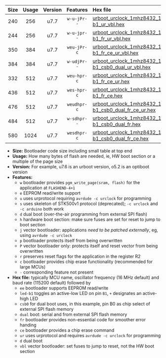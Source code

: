 |Size|Usage|Version|Features|Hex file|
|:-:|:-:|:-:|:-:|:--|
|240|256|u7.7|`w-u-jPr--`|[urboot_urclock_1mhz8432_115200bps_led-b1_ur_vbl.hex](https://raw.githubusercontent.com/stefanrueger/urboot.hex/main/boards/urclock/fcpu_1mhz8432/115200_bps/urboot_urclock_1mhz8432_115200bps_led-b1_ur_vbl.hex)|
|244|256|u7.7|`w-u-jpr--`|[urboot_urclock_1mhz8432_115200bps_led-b1_fr_ur_vbl.hex](https://raw.githubusercontent.com/stefanrueger/urboot.hex/main/boards/urclock/fcpu_1mhz8432/115200_bps/urboot_urclock_1mhz8432_115200bps_led-b1_fr_ur_vbl.hex)|
|350|384|u7.7|`weu-jPr-c`|[urboot_urclock_1mhz8432_115200bps_ee_led-b1_fr_ce_ur_vbl.hex](https://raw.githubusercontent.com/stefanrueger/urboot.hex/main/boards/urclock/fcpu_1mhz8432/115200_bps/urboot_urclock_1mhz8432_115200bps_ee_led-b1_fr_ce_ur_vbl.hex)|
|384|384|u7.7|`w-udjPr--`|[urboot_urclock_1mhz8432_115200bps_led-b1_csb0_dual_ur_vbl.hex](https://raw.githubusercontent.com/stefanrueger/urboot.hex/main/boards/urclock/fcpu_1mhz8432/115200_bps/urboot_urclock_1mhz8432_115200bps_led-b1_csb0_dual_ur_vbl.hex)|
|332|512|u7.7|`weu-hpr-c`|[urboot_urclock_1mhz8432_115200bps_ee_led-b1_fr_ce_ur.hex](https://raw.githubusercontent.com/stefanrueger/urboot.hex/main/boards/urclock/fcpu_1mhz8432/115200_bps/urboot_urclock_1mhz8432_115200bps_ee_led-b1_fr_ce_ur.hex)|
|436|512|u7.7|`wes-hpr-c`|[urboot_urclock_1mhz8432_115200bps_ee_led-b1_fr_ce.hex](https://raw.githubusercontent.com/stefanrueger/urboot.hex/main/boards/urclock/fcpu_1mhz8432/115200_bps/urboot_urclock_1mhz8432_115200bps_ee_led-b1_fr_ce.hex)|
|476|512|u7.7|`weudhpr-c`|[urboot_urclock_1mhz8432_115200bps_ee_led-b1_csb0_dual_fr_ce_ur.hex](https://raw.githubusercontent.com/stefanrueger/urboot.hex/main/boards/urclock/fcpu_1mhz8432/115200_bps/urboot_urclock_1mhz8432_115200bps_ee_led-b1_csb0_dual_fr_ce_ur.hex)|
|484|512|u7.7|`w-sdhpr--`|[urboot_urclock_1mhz8432_115200bps_led-b1_csb0_dual_fr.hex](https://raw.githubusercontent.com/stefanrueger/urboot.hex/main/boards/urclock/fcpu_1mhz8432/115200_bps/urboot_urclock_1mhz8432_115200bps_led-b1_csb0_dual_fr.hex)|
|580|1024|u7.7|`wesdhpr-c`|[urboot_urclock_1mhz8432_115200bps_ee_led-b1_csb0_dual_fr_ce.hex](https://raw.githubusercontent.com/stefanrueger/urboot.hex/main/boards/urclock/fcpu_1mhz8432/115200_bps/urboot_urclock_1mhz8432_115200bps_ee_led-b1_csb0_dual_fr_ce.hex)|

- **Size:** Bootloader code size including small table at top end
- **Usage:** How many bytes of flash are needed, ie, HW boot section or a multiple of the page size
- **Version:** For example, u7.6 is an urboot version, o5.2 is an optiboot version
- **Features:**
  + `w` bootloader provides `pgm_write_page(sram, flash)` for the application at `FLASHEND-4+1`
  + `e` EEPROM read/write support
  + `u` uses urprotocol requiring `avrdude -c urclock` for programming
  + `s` uses skeleton of STK500v1 protocol (deprecated); `-c urclock` and `-c arduino` both work
  + `d` dual boot (over-the-air programming from external SPI flash)
  + `h` hardware boot section: make sure fuses are set for reset to jump to boot section
  + `j` vector bootloader: applications *need to be patched externally*, eg, using `avrdude -c urclock`
  + `p` bootloader protects itself from being overwritten
  + `P` vector bootloader only: protects itself and reset vector from being overwritten
  + `r` preserves reset flags for the application in the register R2
  + `c` bootloader provides chip erase functionality (recommended for large MCUs)
  + `-` corresponding feature not present
- **Hex file:** typically MCU name, oscillator frequency (16 MHz default) and baud rate (115200 default) followed by
  + `ee` bootloader supports EEPROM read/write
  + `led-b1` toggles an active-low LED on pin `B1`, `+` designates an active-high LED
  + `csb0` for dual boot uses, in this example, pin B0 as chip select of external SPI flash memory
  + `dual` boot: serial and from external SPI flash memory
  + `fr` bootloader provides non-essential code for smoother error handing
  + `ce` bootloader provides a chip erase command
  + `ur` uses urprotocol and requires `avrdude -c urclock` for programming
  + `d` dual boot
  + `vbl` vector bootloader: set fuses to jump to reset, not the HW boot section
